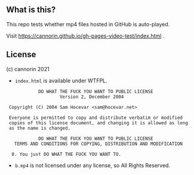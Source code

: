 ## What is this?

This repo tests whether mp4 files hosted in GitHub is auto-played.

Visit https://cannorin.github.io/gh-pages-video-test/index.html .

## License

(c) cannorin 2021

* `index.html` is available under WTFPL.

```
            DO WHAT THE FUCK YOU WANT TO PUBLIC LICENSE
                    Version 2, December 2004
  
 Copyright (C) 2004 Sam Hocevar <sam@hocevar.net>
 
 Everyone is permitted to copy and distribute verbatim or modified
 copies of this license document, and changing it is allowed as long
 as the name is changed.
  
            DO WHAT THE FUCK YOU WANT TO PUBLIC LICENSE
   TERMS AND CONDITIONS FOR COPYING, DISTRIBUTION AND MODIFICATION
  
  0. You just DO WHAT THE FUCK YOU WANT TO.
```

* `b.mp4` is not licensed under any license, so All Rights Reserved.

